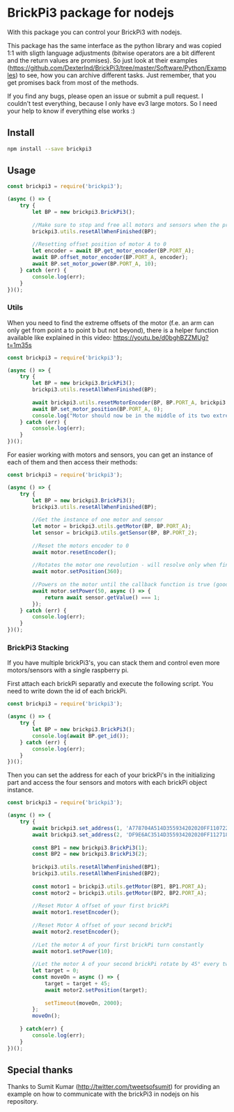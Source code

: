 # BrickPi3 package for nodejs
With this package you can control your BrickPi3 with nodejs. 

This package has the same interface as the python library and was copied 1:1 with sligth language adjustments (bitwise operators are a bit different and the return values are promises). So just look at their examples (https://github.com/DexterInd/BrickPi3/tree/master/Software/Python/Examples) to see, how you can archive different tasks. Just remember, that you get promises back from most of the methods.

If you find any bugs, please open an issue or submit a pull request. I couldn't test everything, because I only have ev3 large motors. So I need your help to know if everything else works :)

## Install
```bash
npm install --save brickpi3
```

## Usage

```javascript
const brickpi3 = require('brickpi3');

(async () => {
    try {
        let BP = new brickpi3.BrickPi3();
        
        //Make sure to stop and free all motors and sensors when the programm exits
        brickpi3.utils.resetAllWhenFinished(BP);
        
        //Resetting offset position of motor A to 0
        let encoder = await BP.get_motor_encoder(BP.PORT_A);
        await BP.offset_motor_encoder(BP.PORT_A, encoder);
        await BP.set_motor_power(BP.PORT_A, 10);
    } catch (err) {
        console.log(err);        
    }
})();
```
    
### Utils
When you need to find the extreme offsets of the motor (f.e. an arm can only get from point a to point b but not beyond), there is a helper function available like explained in this video: https://youtu.be/d0bghBZZMUg?t=1m35s

```javascript
const brickpi3 = require('brickpi3');

(async () => {
    try {
        let BP = new brickpi3.BrickPi3();
        brickpi3.utils.resetAllWhenFinished(BP);
        
        await brickpi3.utils.resetMotorEncoder(BP, BP.PORT_A, brickpi3.utils.RESET_MOTOR_LIMIT.MIDPOINT_LIMIT);
        await BP.set_motor_position(BP.PORT_A, 0);
        console.log("Motor should now be in the middle of its two extremes");
    } catch (err) {
        console.log(err);
    }
})();
```

For easier working with motors and sensors, you can get an instance of each of them and then access their methods:
```javascript
const brickpi3 = require('brickpi3');

(async () => {
    try {
        let BP = new brickpi3.BrickPi3();
        brickpi3.utils.resetAllWhenFinished(BP);
        
        //Get the instance of one motor and sensor
        let motor = brickpi3.utils.getMotor(BP, BP.PORT_A);
        let sensor = brickpi3.utils.getSensor(BP, BP.PORT_2);
        
        //Reset the motors encoder to 0
        await motor.resetEncoder();
        
        //Rotates the motor one revolution - will resolve only when finished
        await motor.setPosition(360);
        
        //Powers on the motor until the callback function is true (good to use with sensors f.e.)
        await motor.setPower(50, async () => {
            return await sensor.getValue() === 1;
        });
    } catch (err) {
        console.log(err);
    }
})();
```
    
### BrickPi3 Stacking
If you have multiple brickPi3's, you can stack them and control even more motors/sensors with a single raspberry pi.

First attach each brickPi separatly and execute the following script. You need to write down the id of each brickPi.
    
```javascript
const brickpi3 = require('brickpi3');

(async () => {
    try {
        let BP = new brickpi3.BrickPi3();
        console.log(await BP.get_id());
    } catch (err) {
        console.log(err);
    }
})();
```
    
Then you can set the address for each of your brickPi's in the initializing part and access the four sensors and motors with each brickPi object instance.

```javascript
const brickpi3 = require('brickpi3');

(async () => {
    try {
        await brickpi3.set_address(1, 'A778704A514D355934202020FF110722');
        await brickpi3.set_address(2, 'DF9E6AC3514D355934202020FF112718');
        
        const BP1 = new brickpi3.BrickPi3(1);
        const BP2 = new brickpi3.BrickPi3(2);
            
        brickpi3.utils.resetAllWhenFinished(BP1);
        brickpi3.utils.resetAllWhenFinished(BP2);
        
        const motor1 = brickpi3.utils.getMotor(BP1, BP1.PORT_A);
        const motor2 = brickpi3.utils.getMotor(BP2, BP2.PORT_A);
            
        //Reset Motor A offset of your first brickPi
        await motor1.resetEncoder();
            
        //Reset Motor A offset of your second brickPi
        await motor2.resetEncoder();
            
        //Let the motor A of your first brickPi turn constantly
        await motor1.setPower(10);
            
        //Let the motor A of your second brickPi rotate by 45° every two seconds.
        let target = 0;
        const moveOn = async () => {
            target = target + 45;
            await motor2.setPosition(target);
    
            setTimeout(moveOn, 2000);
        };
        moveOn();
            
    } catch(err) {
        console.log(err);
    }
})();
```

## Special thanks
Thanks to Sumit Kumar (http://twitter.com/tweetsofsumit) for providing an example on how to communicate with the brickPi3 in nodejs on his repository.